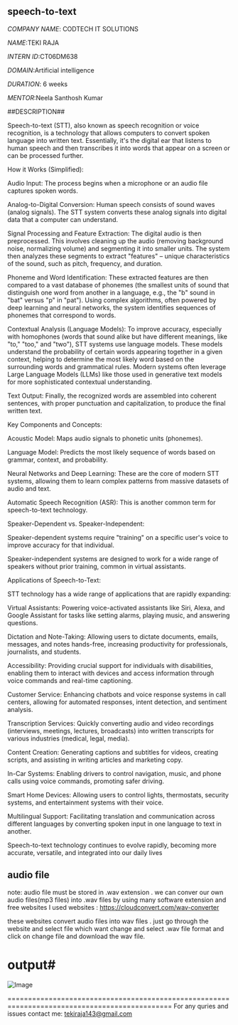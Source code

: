 ## speech-to-text 

*COMPANY NAME*: CODTECH IT SOLUTIONS

*NAME*:TEKI RAJA

*INTERN ID*:CT06DM638

*DOMAIN*:Artificial intelligence

*DURATION*: 6 weeks 

*MENTOR*:Neela Santhosh Kumar

##DESCRIPTION##

Speech-to-text (STT), also known as speech recognition or voice recognition, is a technology that allows computers to convert spoken language into written text. Essentially, it's the digital ear that listens to human speech and then transcribes it into words that appear on a screen or can be processed further.


How it Works (Simplified):

Audio Input: The process begins when a microphone or an audio file captures spoken words.

Analog-to-Digital Conversion: Human speech consists of sound waves (analog signals). The STT system converts these analog signals into digital data that a computer can understand.

Signal Processing and Feature Extraction: The digital audio is then preprocessed. This involves cleaning up the audio (removing background noise, normalizing volume) and segmenting it into smaller units. The system then analyzes these segments to extract "features" – unique characteristics of the sound, such as pitch, frequency, and duration.

Phoneme and Word Identification: These extracted features are then compared to a vast database of phonemes (the smallest units of sound that distinguish one word from another in a language, e.g., the "b" sound in "bat" versus "p" in "pat"). Using complex algorithms, often powered by deep learning and neural networks, the system identifies sequences of phonemes that correspond to words.


Contextual Analysis (Language Models): To improve accuracy, especially with homophones (words that sound alike but have different meanings, like "to," "too," and "two"), STT systems use language models. These models understand the probability of certain words appearing together in a given context, helping to determine the most likely word based on the surrounding words and grammatical rules. Modern systems often leverage Large Language Models (LLMs) like those used in generative text models for more sophisticated contextual understanding.


Text Output: Finally, the recognized words are assembled into coherent sentences, with proper punctuation and capitalization, to produce the final written text.

Key Components and Concepts:

Acoustic Model: Maps audio signals to phonetic units (phonemes).

Language Model: Predicts the most likely sequence of words based on grammar, context, and probability.

Neural Networks and Deep Learning: These are the core of modern STT systems, allowing them to learn complex patterns from massive datasets of audio and text.

Automatic Speech Recognition (ASR): This is another common term for speech-to-text technology.

Speaker-Dependent vs. Speaker-Independent:

Speaker-dependent systems require "training" on a specific user's voice to improve accuracy for that individual.

Speaker-independent systems are designed to work for a wide range of speakers without prior training, common in virtual assistants.

Applications of Speech-to-Text:

STT technology has a wide range of applications that are rapidly expanding:

Virtual Assistants: Powering voice-activated assistants like Siri, Alexa, and Google Assistant for tasks like setting alarms, playing music, and answering questions.

Dictation and Note-Taking: Allowing users to dictate documents, emails, messages, and notes hands-free, increasing productivity for professionals, journalists, and students.

Accessibility: Providing crucial support for individuals with disabilities, enabling them to interact with devices and access information through voice commands and real-time captioning.

Customer Service: Enhancing chatbots and voice response systems in call centers, allowing for automated responses, intent detection, and sentiment analysis.

Transcription Services: Quickly converting audio and video recordings (interviews, meetings, lectures, broadcasts) into written transcripts for various industries (medical, legal, media).

Content Creation: Generating captions and subtitles for videos, creating scripts, and assisting in writing articles and marketing copy.

In-Car Systems: Enabling drivers to control navigation, music, and phone calls using voice commands, promoting safer driving.

Smart Home Devices: Allowing users to control lights, thermostats, security systems, and entertainment systems with their voice.

Multilingual Support: Facilitating translation and communication across different languages by converting spoken input in one language to text in another.

Speech-to-text technology continues to evolve rapidly, becoming more accurate, versatile, and integrated into our daily lives

## audio file

note: audio file must be stored in .wav extension . we can conver our own audio files(mp3 files) into .wav files by using many software extension
and free websites
I used websites : https://cloudconvert.com/wav-converter

these websites convert audio files into wav files . just go through the website and select file which want change and select .wav file format and click on change file and download the wav file.

# output#

![Image](https://github.com/user-attachments/assets/33eddfaf-b29a-4f82-a026-bb2d851207a2)

==============================================================================================
                                                                                                   For any quries and issues contact me:
                                                                                                   tekiraja143@gmail.com


